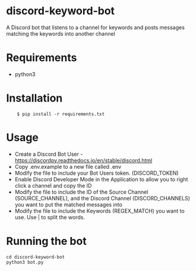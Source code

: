 # discord-keyword-bot
A Discord bot that listens to a channel for keywords and posts messages matching the keywords into another channel


# Requirements
* python3

# Installation
```
	$ pip install -r requirements.txt
```

# Usage

* Create a Discord Bot User - https://discordpy.readthedocs.io/en/stable/discord.html
* Copy .env.example to a new file called .env
* Modify the file to include your Bot Users token. (DISCORD_TOKEN)
* Enable Discord Developer Mode in the Application to allow you to right click a channel and copy the ID
* Modify the file to include the ID of the Source Channel (SOURCE_CHANNEL), and the Discord Channel (DISCORD_CHANNELS) you want to put the matched messages into
* Modify the file to include the Keywords (REGEX_MATCH) you want to use. Use | to split the words.

# Running the bot
```
cd discord-keyword-bot
python3 bot.py
```


